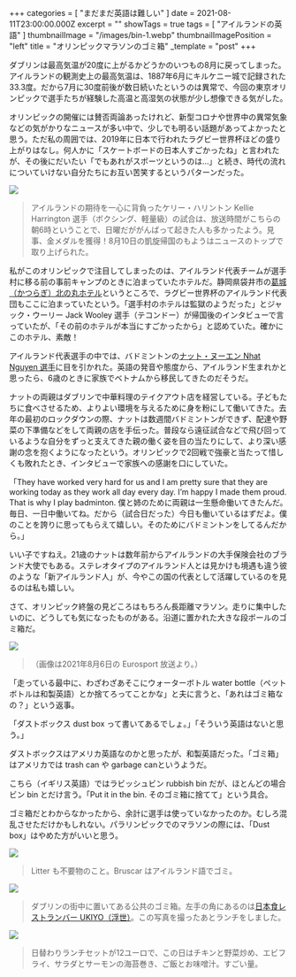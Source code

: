 +++
categories = [ "まだまだ英語は難しい" ]
date = 2021-08-11T23:00:00.000Z
excerpt = ""
showTags = true
tags = [ "アイルランドの英語" ]
thumbnailImage = "/images/bin-1.webp"
thumbnailImagePosition = "left"
title = "オリンピックマラソンのゴミ箱"
_template = "post"
+++

ダブリンは最高気温が20度に上がるかどうかのいつもの8月に戻ってしまった。アイルランドの観測史上の最高気温は、1887年6月にキルケニー城で記録された33.3度。だから7月に30度前後が数日続いたというのは異常で、今回の東京オリンピックで選手たちが経験した高温と高湿気の状態が少し想像できる気がした。

<!--more-->

オリンピックの開催には賛否両論あったけれど、新型コロナや世界中の異常気象などの気がかりなニュースが多い中で、少しでも明るい話題があってよかったと思う。ただ私の周囲では、2019年に日本で行われたラグビー世界杯ほどの盛り上がりはなし。何人かに「スケートボードの日本人すごかったね」と言われたが、その後にだいたい「でもあれがスポーツというのは...」と続き、時代の流れについていけない自分たちにお互い苦笑するというパターンだった。

![](/images/kellie_newspapers.webp)

> アイルランドの期待を一心に背負ったケリー・ハリントン Kellie Harrington 選手（ボクシング、軽量級）の試合は、放送時間がこちらの朝6時ということで、日曜だががんばって起きた人も多かったよう。見事、金メダルを獲得！8月10日の凱旋帰国のもようはニュースのトップで取り上げられた。

私がこのオリンピックで注目してしまったのは、アイルランド代表チームが選手村に移る前の事前キャンプのときに泊まっていたホテルだ。静岡県袋井市の[葛城（かつらぎ）北の丸ホテル](https://www.yamaharesort.co.jp/katsuragi-kitanomaru/)というところで、ラグビー世界杯のアイルランド代表団もここに泊まっていたという。「選手村のホテルは監獄のようだった」とジャック・ウーリー Jack Wooley 選手（テコンドー）が帰国後のインタビューで言っていたが、「その前のホテルが本当にすごかったから」と認めていた。確かにこのホテル、素敵！

アイルランド代表選手の中では、バドミントンの[ナット・ヌーエン Nhat Nguyen 選手](https://www.rte.ie/news/2021/0712/1234631-badminton-olympics-nhat-nguyen/)に目を引かれた。英語の発音や態度から、アイルランド生まれかと思ったら、6歳のときに家族でベトナムから移民してきたのだそうだ。

ナットの両親はダブリンで中華料理のテイクアウト店を経営している。子どもたちに食べさせるため、よりよい環境を与えるために身を粉にして働いてきた。去年の最初のロックダウンの際、ナットは数週間バドミントンができず、配達や野菜の下準備などをして両親の店を手伝った。普段なら遠征試合などで飛び回っているような自分をずっと支えてきた親の働く姿を目の当たりにして、より深い感謝の念を抱くようになったという。オリンピックで2回戦で強豪と当たって惜しくも敗れたとき、インタビューで家族への感謝を口にしていた。

「They have worked very hard for us and I am pretty sure that they are working today as they work all day every day. I’m happy I made them proud. That is why I play badminton. 僕と姉のために両親は一生懸命働いてきたんだ。毎日、一日中働いてね。だから（試合日だった）今日も働いているはずだよ。僕のことを誇りに思ってもらえて嬉しい。そのためにバドミントンをしてるんだから。」

いい子ですねえ。21歳のナットは数年前からアイルランドの大手保険会社のブランド大使でもある。ステレオタイプのアイルランド人とは見かけも境遇も違う彼のような「新アイルランド人」が、今やこの国の代表として活躍しているのを見るのは私も嬉しい。

さて、オリンピック終盤の見どころはもちろん長距離マラソン。走りに集中したいのに、どうしても気になったものがある。沿道に置かれた大きな段ボールのゴミ箱だ。

![](/images/dustbox_olympics.webp)

> （画像は2021年8月6日の Eurosport 放送より。）

「走っている最中に、わざわざあそこにウォーターボトル water bottle（ペットボトルは和製英語）とか捨てろってことかな」と夫に言うと、「あれはゴミ箱なの？」という返事。

「ダストボックス dust box って書いてあるでしょ。」「そういう英語はないと思う。」

ダストボックスはアメリカ英語なのかと思ったが、和製英語だった。「ゴミ箱」はアメリカでは trash can や garbage canというようだ。

こちら（イギリス英語）ではラビッシュビン rubbish bin だが、ほとんどの場合ビン bin とだけ言う。「Put it in the bin. そのゴミ箱に捨てて」という具合。

ゴミ箱だとわからなかったから、余計に選手は使っていなかったのか。むしろ混乱させただけかもしれない。パラリンピックでのマラソンの際には、「Dust box」はやめた方がいいと思う。

![](/images/bin-2.webp)

> Litter も不要物のこと。Bruscar はアイルランド語でゴミ。

![](/images/bin-1.webp)

> ダブリンの街中に置いてある公共のゴミ箱。左手の角にあるのは[日本食レストランバー UKIYO（浮世）](https://www.ukiyobar.com/)。この写真を撮ったあとランチをしました。

![](/images/ukiyo_lunch.webp)

> 日替わりランチセットが12ユーロで、この日はチキンと野菜炒め、エビフライ、サラダとサーモンの海苔巻き、ご飯とお味噌汁。すごい量。
